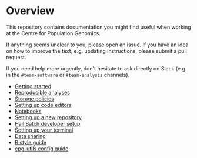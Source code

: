 # Overview

This repository contains documentation you might find useful when working at the
Centre for Population Genomics.

If anything seems unclear to you, please open an issue. If you have an idea on
how to improve the text, e.g. updating instructions, please submit a pull
request.

If you need help more urgently, don't hesitate to ask directly on Slack (e.g. in
the `#team-software` or `#team-analysis` channels).

- [Getting started](getting_started.md)
- [Reproducible analyses](reproducible_analyses.md)
- [Storage policies](storage_policies)
- [Setting up code editors](code_editors.md)
- [Notebooks](notebooks.md)
- [Setting up a new repository](new_repository.md)
- [Hail Batch developer setup](hail_batch_dev.md)
- [Setting up your terminal](terminal.md)
- [Data sharing](data_sharing.md)
- [R style guide](r_style_guide.md)
- [cpg-utils config guide](cgp-utils_config.md)
